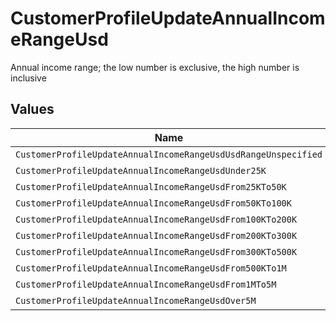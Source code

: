 # CustomerProfileUpdateAnnualIncomeRangeUsd

Annual income range; the low number is exclusive, the high number is inclusive


## Values

| Name                                                           | Value                                                          |
| -------------------------------------------------------------- | -------------------------------------------------------------- |
| `CustomerProfileUpdateAnnualIncomeRangeUsdUsdRangeUnspecified` | USD_RANGE_UNSPECIFIED                                          |
| `CustomerProfileUpdateAnnualIncomeRangeUsdUnder25K`            | UNDER_25K                                                      |
| `CustomerProfileUpdateAnnualIncomeRangeUsdFrom25KTo50K`        | FROM_25K_TO_50K                                                |
| `CustomerProfileUpdateAnnualIncomeRangeUsdFrom50KTo100K`       | FROM_50K_TO_100K                                               |
| `CustomerProfileUpdateAnnualIncomeRangeUsdFrom100KTo200K`      | FROM_100K_TO_200K                                              |
| `CustomerProfileUpdateAnnualIncomeRangeUsdFrom200KTo300K`      | FROM_200K_TO_300K                                              |
| `CustomerProfileUpdateAnnualIncomeRangeUsdFrom300KTo500K`      | FROM_300K_TO_500K                                              |
| `CustomerProfileUpdateAnnualIncomeRangeUsdFrom500KTo1M`        | FROM_500K_TO_1M                                                |
| `CustomerProfileUpdateAnnualIncomeRangeUsdFrom1MTo5M`          | FROM_1M_TO_5M                                                  |
| `CustomerProfileUpdateAnnualIncomeRangeUsdOver5M`              | OVER_5M                                                        |